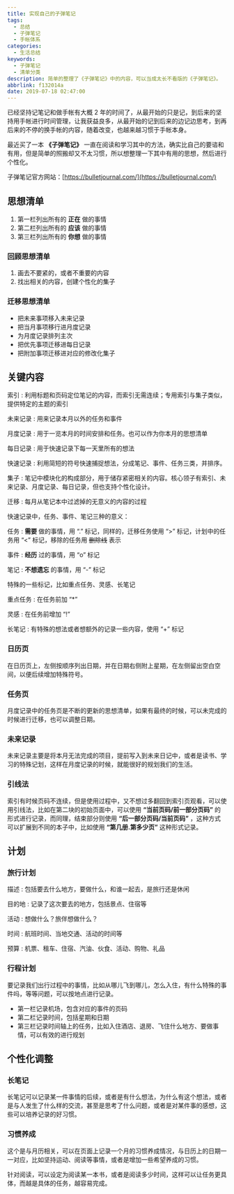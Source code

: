 ```yaml
---
title: 实现自己的子弹笔记
tags:
  - 总结
  - 子弹笔记
  - 手帐体系
categories:
  - 生活总结
keywords:
  - 子弹笔记
  - 清单分类
description: 简单的整理了《子弹笔记》中的内容，可以当成太长不看版的《子弹笔记》。
abbrlink: f132014a
date: 2019-07-18 02:47:00
---
```


已经坚持记笔记和做手帐有大概 2 年的时间了，从最开始的只是记，到后来的坚持用手帐进行时间管理，让我获益良多，从最开始的记到后来的边记边思考，到再后来的不停的换手帐的内容，随着改变，也越来越习惯于手帐本身。

最近买了一本 **《子弹笔记》** 一直在阅读和学习其中的方法，确实比自己的要谘和有用，但是简单的照搬却又不太习惯，所以想整理一下其中有用的思想，然后进行个性化。

子弹笔记官方网站：[https://bulletjournal.com/](https://bulletjournal.com/)


## 思想清单 

1.  第一栏列出所有的 **正在** 做的事情
2.  第二栏列出所有的 **应该** 做的事情
3.  第三栏列出所有的 **你想** 做的事情


### 回顾思想清单 

1.  画去不要紧的，或者不重要的内容
2.  找出相关的内容，创建个性化的集子


### 迁移思想清单 

- 把未来事项移入未来记录
- 把当月事项移行进月度记录
- 为月度记录排列主次
- 把优先事项迁移进每日记录
- 把附加事项迁移进对应的修改化集子

## 关键内容 

索引 : 利用标题和页码定位笔记的内容，而索引无需连续；专用索引与集子类似，提供特定的主题的索引

未来记录 : 用来记录本月以外的任务和事件

月度记录 : 用于一览本月的时间安排和任务。也可以作为你本月的思想清单

每日记录 : 用于快速记录下每一天里所有的想法

快速记录 : 利用简短的符号快速捕捉想法，分成笔记、事件、任务三类，并排序。

集子 : 笔记中模块化的构成部分，用于储存紧密相关的内容。核心领子有索引、未来记录、月度记录、每日记录，但也支持个性化设计。

迁移 : 每月从笔记本中过滤掉的无意义的内容的过程

快速记录中，任务、事件、笔记三种的意义：

任务 : **需要** 做的事情，用 “.” 标记，同样的，迁移任务使用 “>” 标记，计划中的任务用 “<” 标记，移除的任务用 ~~删除线~~ 表示

事件 : **经历** 过的事情，用 “o” 标记

笔记 : **不想遗忘** 的事情，用 “-” 标记

特殊的一些标记，比如重点任务、灵感、长笔记

重点任务 : 在任务前加 “\*”

灵感 : 在任务前增加 “!”

长笔记 : 有特殊的想法或者想额外的记录一些内容，使用 “+” 标记

### 日历页 

在日历页上，左侧按顺序列出日期，并在日期右侧附上星期，在左侧留出空白空间，以便后续增加特殊符号。


### 任务页 

月度记录中的任务页是不断的更新的思想清单，如果有最终的时候，可以未完成的时候进行迁移，也可以调整日期。


### 未来记录 

未来记录主要是将本月无法完成的项目，提前写入到未来日记中，或者是读书、学习的特殊记划，这样在月度记录的时候，就能很好的规划我们的生活。


### 引线法 

索引有时候页码不连续，但是使用过程中，又不想过多翻回到索引页观看，可以使用引线法，比如在第二块的初始页面中，可以使用 **“当前页码/前一部分页码”** 的形式进行记录，而同理，结束部分则使用 **“后一部分页码/当前页码”** ，这种方式可以扩展到不同的本子中，比如使用 **“第几册.第多少页”** 这种形式记录。

## 计划 

### 旅行计划 

描述 : 包括要去什么地方，要做什么，和谁一起去，是旅行还是休闲

目的地 : 记录了这次要去的地方，包括景点、住宿等

活动 : 想做什么？旅伴想做什么？

时间 : 航班时间、当地交通、活动的时间等

预算 : 机票、租车、住宿、汽油、伙食、活动、购物、礼品


### 行程计划 

要记录我们出行过程中的事情，比如从哪儿飞到哪儿，怎么入住，有什么特殊的事件吗，等等问题，可以按地点进行记录。

- 第一栏记录机场，包含对应的事件的页码
- 第二栏记录时间，包括星期和日期
- 第三栏记录时间轴上的任务，比如入住酒店、退房、飞住什么地方、要做事情，可以有效的进行规划

## 个性化调整 

### 长笔记 

长笔记可以记录某一件事情的后续，或者是有什么想法，为什么有这个想法，或者是与人发生了什么样的交流，甚至是思考了什么问题，或者是对某件事的感想，这些可以培养记录的好习惯。

### 习惯养成 

这个是与月历相关，可以在页面上记录一个月的习惯养成情况，与日历上的日期一一对应，比如坚持运动、阅读等事情，或者是增加一些希望养成的习惯。

针对阅读，可以设定为阅读某一本书，或者是阅读多少时间，这样可以让任务更具体，而越是具体的任务，越容易完成。
